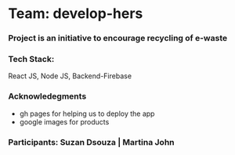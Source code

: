 # Team: develop-hers
### Project is an initiative to encourage recycling of e-waste
### Tech Stack: 
React JS, Node JS, Backend-Firebase

### Acknowledegments
- gh pages for helping us to deploy the app 
- google images for products
### Participants: Suzan Dsouza | Martina John 

